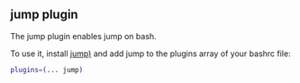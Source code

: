 ## jump plugin

The jump plugin enables jump on bash.

To use it, install
[jump)](https://github.com/gsamokovarov/jump?tab=readme-ov-file#installation)
and add jump to the plugins array of your bashrc file:

```bash
plugins=(... jump)
```

